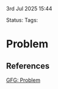 3rd Jul 2025 15:44

Status: 
Tags: 

# Problem



## References
[GFG: Problem](https://www.geeksforgeeks.org/problems/minimum-sum-partition3317/1)